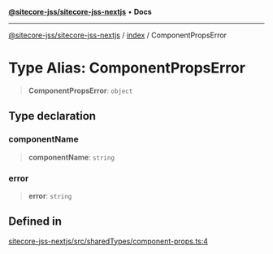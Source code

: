 [**@sitecore-jss/sitecore-jss-nextjs**](../../README.md) • **Docs**

***

[@sitecore-jss/sitecore-jss-nextjs](../../README.md) / [index](../README.md) / ComponentPropsError

# Type Alias: ComponentPropsError

> **ComponentPropsError**: `object`

## Type declaration

### componentName

> **componentName**: `string`

### error

> **error**: `string`

## Defined in

[sitecore-jss-nextjs/src/sharedTypes/component-props.ts:4](https://github.com/Sitecore/xmc-jss-dev/blob/6bb35d1fb67e125ec198f967a41cfdefc0c0a459/packages/sitecore-jss-nextjs/src/sharedTypes/component-props.ts#L4)
